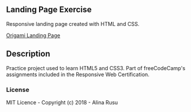 ## Landing Page Exercise
Responsive landing page created with HTML and CSS. 

[Origami Landing Page](https://codepen.io/alex-alina/full/WyPdMO)

## Description
Practice project used to learn HTML5 and CSS3.
Part of freeCodeCamp's assignments included in the Responsive Web Certification.

### License
MIT Licence - Copyright (c) 2018 - Alina Rusu
